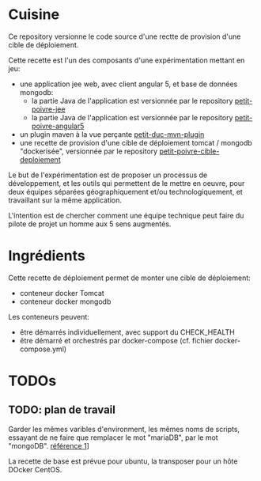 # Cuisine

Ce repository versionne le code source d'une rectte de provision d'une cible de déploiement.

Cette recette est l'un des composants d'une expérimentation mettant en jeu:
* une application jee web, avec client angular 5, et base de données mongodb:
  * la partie Java de l'application est versionnée par le repository [petit-poivre-jee](https://github.com/Jean-Baptiste-Lasselle/petit-poivre-jee)
  * la partie Java de l'application est versionnée par le repository [petit-poivre-angular5](https://github.com/Jean-Baptiste-Lasselle/petit-poivre-angular5)
* un plugin maven à la vue perçante [petit-duc-mvn-plugin](https://github.com/Jean-Baptiste-Lasselle/petit-duc-mvn-plugin)
* une recette de provision d'une cible de déploiement tomcat / mongodb "dockerisée",  versionnée par le repository [petit-poivre-cible-deploiement](https://github.com/Jean-Baptiste-Lasselle/cible-deploiement-petit-poivre)


Le but de l'expérimentation est de proposer un processus de développement, et les outils qui permettent de le mettre en oeuvre, pour deux 
équipes séparées géographiquement et/ou technologiquement, et travaillant sur la même application.

L'intention est de chercher comment une équipe technique peut faire du pilote de projet 
un homme aux 5 sens augmentés.


# Ingrédients


Cette recette de déploiement permet de monter une cible de déploiement:
* conteneur docker Tomcat
* conteneur docker mongodb

Les conteneurs peuvent:
* être démarrés individuellement, avec support du CHECK_HEALTH
* être démarré et orchestrés par docker-compose (cf. fichier docker-compose.yml)
<!-- * À venir: être démarrés et orchestrés par Kubernetes -->


# TODOs


## TODO: plan de travail

Garder les mêmes varibles d'environment, les mêmes noms de scripts, essayant de ne faire que remplacer le mot "mariaDB", par le mot "mongoDB".
[référence 1](https://www.mongodb.com/blog/post/getting-started-with-mongodb-and-java-part-i)]

La recette de base est prévue pour ubuntu, la transposer pour un hôte DOcker CentOS.





